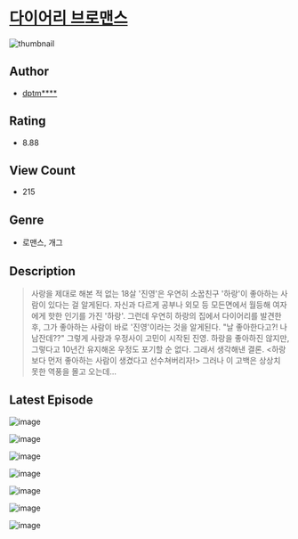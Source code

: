# [다이어리 브로맨스](https://comic.naver.com/challenge/list?titleId=810334)
![thumbnail](https://image-comic.pstatic.net/user_contents_data/challenge_comic/2023/05/23/279687/upload_7293642475673445221_480x623.jpeg)

## Author
- [dptm****](https://comic.naver.com/artistTitle?id=279687)

## Rating
- 8.88

## View Count
- 215

## Genre
- 로맨스, 개그

## Description
> 사랑을 제대로 해본 적 없는 18살 '진영'은 우연히 소꿉친구 '하랑'이 좋아하는 사람이 있다는 걸 알게된다. 자신과 다르게 공부나 외모 등 모든면에서 월등해 여자에게 핫한 인기를 가진 '하랑'. 그런데 우연히 하랑의 집에서 다이어리를 발견한 후, 그가 좋아하는 사람이 바로 '진영'이라는 것을 알게된다. "날 좋아한다고?! 나 남잔데??" 그렇게 사랑과 우정사이 고민이 시작된 진영. 하랑을 좋아하진 않지만, 그렇다고 10년간 유지해온 우정도 포기할 순 없다. 그래서 생각해낸 결론. <하랑보다 먼저 좋아하는 사람이 생겼다고 선수쳐버리자!> 그러나 이 고백은 상상치 못한 역풍을 몰고 오는데...


## Latest Episode
![image](https://image-comic.pstatic.net/user_contents_data/challenge_comic/2023/05/23/279687/upload_7292511082590397234.jpeg)

![image](https://image-comic.pstatic.net/user_contents_data/challenge_comic/2023/05/23/279687/upload_3977294615792465202.jpeg)

![image](https://image-comic.pstatic.net/user_contents_data/challenge_comic/2023/05/23/279687/upload_3835153055350011702.jpeg)

![image](https://image-comic.pstatic.net/user_contents_data/challenge_comic/2023/05/23/279687/upload_3760568791322605921.jpeg)

![image](https://image-comic.pstatic.net/user_contents_data/challenge_comic/2023/05/23/279687/upload_3546079176978621537.jpeg)

![image](https://image-comic.pstatic.net/user_contents_data/challenge_comic/2023/05/23/279687/upload_7017506766168810296.jpeg)

![image](https://image-comic.pstatic.net/user_contents_data/challenge_comic/2023/05/23/279687/upload_7377799319843518009.jpeg)
